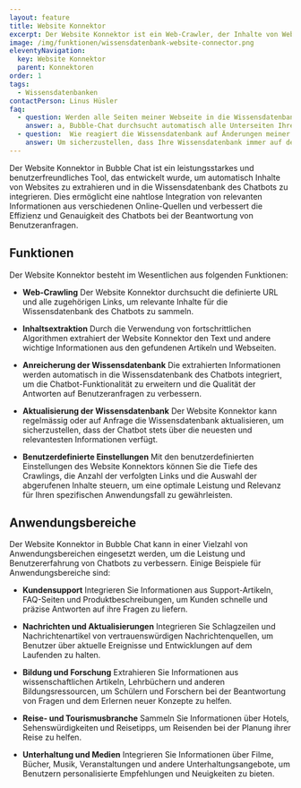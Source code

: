 ```yaml
---
layout: feature
title: Website Konnektor
excerpt: Der Website Konnektor ist ein Web-Crawler, der Inhalte von Websites abruft. Er durchsucht eigenständig Links und liest den Inhalt der einzelnen Artikel aus.
image: /img/funktionen/wissensdatenbank-website-connector.png
eleventyNavigation:
  key: Website Konnektor
  parent: Konnektoren
order: 1
tags:
  - Wissensdatenbanken
contactPerson: Linus Hüsler
faq:
  - question: Werden alle Seiten meiner Webseite in die Wissensdatenbank integriert?
    answer: a, Bubble-Chat durchsucht automatisch alle Unterseiten Ihrer Webseite. Sie haben jedoch die Möglichkeit, bestimmte Bereiche oder einzelne Seiten von der Suche auszuschließen, wenn gewünscht.
  - question:  Wie reagiert die Wissensdatenbank auf Änderungen meiner Webseite?
    answer: Um sicherzustellen, dass Ihre Wissensdatenbank immer auf dem neuesten Stand ist, haben Sie die Möglichkeit, Ihre Webseite täglich, wöchentlich oder monatlich neu zu indexieren. Dadurch werden alle Aktualisierungen und Veränderungen Ihrer Webseite in die Datenbank übernommen, um eine aktuelle und umfassende Suche zu gewährleisten.
---
```


Der Website Konnektor in Bubble Chat ist ein leistungsstarkes und benutzerfreundliches Tool, das entwickelt wurde, um automatisch Inhalte von Websites zu extrahieren und in die Wissensdatenbank des Chatbots zu integrieren. Dies ermöglicht eine nahtlose Integration von relevanten Informationen aus verschiedenen Online-Quellen und verbessert die Effizienz und Genauigkeit des Chatbots bei der Beantwortung von Benutzeranfragen.

## Funktionen

Der Website Konnektor besteht im Wesentlichen aus folgenden Funktionen:

- **Web-Crawling**
  Der Website Konnektor durchsucht die definierte URL und alle zugehörigen Links, um relevante Inhalte für die Wissensdatenbank des Chatbots zu sammeln.

- **Inhaltsextraktion**
  Durch die Verwendung von fortschrittlichen Algorithmen extrahiert der Website Konnektor den Text und andere wichtige Informationen aus den gefundenen Artikeln und Webseiten.

- **Anreicherung der Wissensdatenbank**
  Die extrahierten Informationen werden automatisch in die Wissensdatenbank des Chatbots integriert, um die Chatbot-Funktionalität zu erweitern und die Qualität der Antworten auf Benutzeranfragen zu verbessern.

- **Aktualisierung der Wissensdatenbank**
  Der Website Konnektor kann regelmässig oder auf Anfrage die Wissensdatenbank aktualisieren, um sicherzustellen, dass der Chatbot stets über die neuesten und relevantesten Informationen verfügt.

- **Benutzerdefinierte Einstellungen**
  Mit den benutzerdefinierten Einstellungen des Website Konnektors können Sie die Tiefe des Crawlings, die Anzahl der verfolgten Links und die Auswahl der abgerufenen Inhalte steuern, um eine optimale Leistung und Relevanz für Ihren spezifischen Anwendungsfall zu gewährleisten.

## Anwendungs&shy;bereiche

Der Website Konnektor in Bubble Chat kann in einer Vielzahl von Anwendungsbereichen eingesetzt werden, um die Leistung und Benutzererfahrung von Chatbots zu verbessern. Einige Beispiele für Anwendungsbereiche sind:

- **Kundensupport**
  Integrieren Sie Informationen aus Support-Artikeln, FAQ-Seiten und Produktbeschreibungen, um Kunden schnelle und präzise Antworten auf ihre Fragen zu liefern.

- **Nachrichten und Aktualisierungen**
  Integrieren Sie Schlagzeilen und Nachrichtenartikel von vertrauenswürdigen Nachrichtenquellen, um Benutzer über aktuelle Ereignisse und Entwicklungen auf dem Laufenden zu halten.

- **Bildung und Forschung**
  Extrahieren Sie Informationen aus wissenschaftlichen Artikeln, Lehrbüchern und anderen Bildungsressourcen, um Schülern und Forschern bei der Beantwortung von Fragen und dem Erlernen neuer Konzepte zu helfen.

- **Reise- und Tourismusbranche**
  Sammeln Sie Informationen über Hotels, Sehenswürdigkeiten und Reisetipps, um Reisenden bei der Planung ihrer Reise zu helfen.

- **Unterhaltung und Medien**
  Integrieren Sie Informationen über Filme, Bücher, Musik, Veranstaltungen und andere Unterhaltungsangebote, um Benutzern personalisierte Empfehlungen und Neuigkeiten zu bieten.


